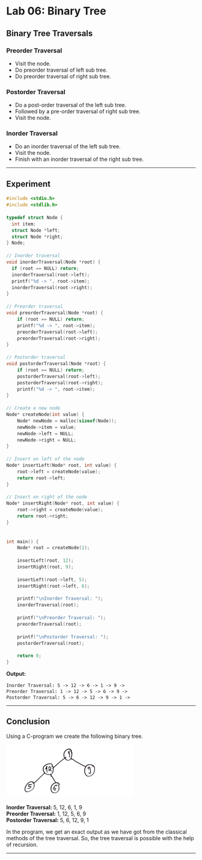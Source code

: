 # Lab 06: Binary Tree

## Binary Tree Traversals

### Preorder Traversal
- Visit the node.
- Do preorder traversal of left sub tree.
- Do preorder traversal of right sub tree.

### Postorder Traversal
- Do a post-order traversal of the left sub tree.
- Followed by a pre-order traversal of right sub tree.
- Visit the node.

### Inorder Traversal
- Do an inorder traversal of the left sub tree.
- Visit the node.
- Finish with an inorder traversal of the right sub tree.

---

## Experiment
```c
#include <stdio.h>
#include <stdlib.h>

typedef struct Node {
  int item;
  struct Node *left;
  struct Node *right;
} Node;

// Inorder traversal
void inorderTraversal(Node *root) {
  if (root == NULL) return;
  inorderTraversal(root->left);
  printf("%d -> ", root->item); 
  inorderTraversal(root->right);
}

// Preorder traversal
void preorderTraversal(Node *root) {
    if (root == NULL) return;
    printf("%d -> ", root->item);
    preorderTraversal(root->left);
    preorderTraversal(root->right);
}

// Postorder traversal
void postorderTraversal(Node *root) {
    if (root == NULL) return;
    postorderTraversal(root->left);
    postorderTraversal(root->right);
    printf("%d -> ", root->item);
}

// Create a new node
Node* createNode(int value) {
    Node* newNode = malloc(sizeof(Node));
    newNode->item = value;
    newNode->left = NULL;
    newNode->right = NULL;
}

// Insert on left of the node
Node* insertLeft(Node* root, int value) {
    root->left = createNode(value);
    return root->left;
}

// Insert on right of the node
Node* insertRight(Node* root, int value) {
    root->right = createNode(value);
    return root->right;
}


int main() {
    Node* root = createNode(1);

    insertLeft(root, 12);
    insertRight(root, 9);

    insertLeft(root->left, 5);
    insertRight(root->left, 6);

    printf("\nInorder Traversal: ");
    inorderTraversal(root);

    printf("\nPreorder Traversal: ");
    preorderTraversal(root);

    printf("\nPostorder Traversal: ");
    postorderTraversal(root);

    return 0;
}
```

**Output:**
```output
Inorder Traversal: 5 -> 12 -> 6 -> 1 -> 9 -> 
Preorder Traversal: 1 -> 12 -> 5 -> 6 -> 9 ->
Postorder Traversal: 5 -> 6 -> 12 -> 9 -> 1 ->
```

---

## Conclusion
Using a C-program we create the following binary tree.


![Binary Tree](/assets/binary-tree.png "The binary tree we have created during experiment.")

**Inorder Traversal:** 5, 12, 6, 1, 9  
**Preorder Traversal:** 1, 12, 5, 6, 9  
**Postorder Traversal:** 5, 6, 12, 9, 1

In the program, we get an exact output as we have got from the classical methods of the tree traversal. So, the tree traversal is possible with the help of recursion.

---

